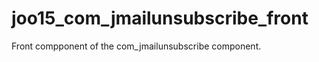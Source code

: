 joo15_com_jmailunsubscribe_front
================================
Front compponent of the com_jmailunsubscribe component.
